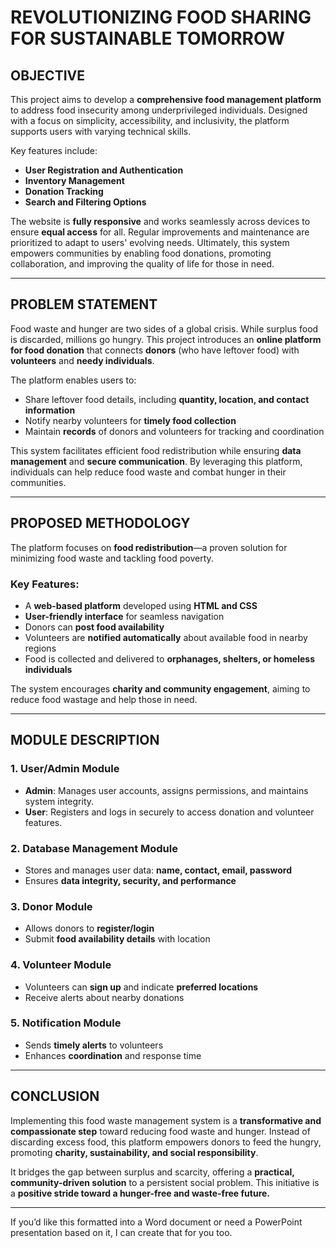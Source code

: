 # REVOLUTIONIZING FOOD SHARING FOR SUSTAINABLE TOMORROW

## **OBJECTIVE**

This project aims to develop a **comprehensive food management platform** to address food insecurity among underprivileged individuals. Designed with a focus on simplicity, accessibility, and inclusivity, the platform supports users with varying technical skills.

Key features include:

* **User Registration and Authentication**
* **Inventory Management**
* **Donation Tracking**
* **Search and Filtering Options**

The website is **fully responsive** and works seamlessly across devices to ensure **equal access** for all. Regular improvements and maintenance are prioritized to adapt to users' evolving needs. Ultimately, this system empowers communities by enabling food donations, promoting collaboration, and improving the quality of life for those in need.

---

## **PROBLEM STATEMENT**

Food waste and hunger are two sides of a global crisis. While surplus food is discarded, millions go hungry. This project introduces an **online platform for food donation** that connects **donors** (who have leftover food) with **volunteers** and **needy individuals**.

The platform enables users to:

* Share leftover food details, including **quantity, location, and contact information**
* Notify nearby volunteers for **timely food collection**
* Maintain **records** of donors and volunteers for tracking and coordination

This system facilitates efficient food redistribution while ensuring **data management** and **secure communication**. By leveraging this platform, individuals can help reduce food waste and combat hunger in their communities.

---

## **PROPOSED METHODOLOGY**

The platform focuses on **food redistribution**—a proven solution for minimizing food waste and tackling food poverty.

### Key Features:

* A **web-based platform** developed using **HTML and CSS**
* **User-friendly interface** for seamless navigation
* Donors can **post food availability**
* Volunteers are **notified automatically** about available food in nearby regions
* Food is collected and delivered to **orphanages, shelters, or homeless individuals**

The system encourages **charity and community engagement**, aiming to reduce food wastage and help those in need.

---

## **MODULE DESCRIPTION**

### 1. **User/Admin Module**

* **Admin**: Manages user accounts, assigns permissions, and maintains system integrity.
* **User**: Registers and logs in securely to access donation and volunteer features.

### 2. **Database Management Module**

* Stores and manages user data: **name, contact, email, password**
* Ensures **data integrity, security, and performance**

### 3. **Donor Module**

* Allows donors to **register/login**
* Submit **food availability details** with location

### 4. **Volunteer Module**

* Volunteers can **sign up** and indicate **preferred locations**
* Receive alerts about nearby donations

### 5. **Notification Module**

* Sends **timely alerts** to volunteers
* Enhances **coordination** and response time

---

## **CONCLUSION**

Implementing this food waste management system is a **transformative and compassionate step** toward reducing food waste and hunger. Instead of discarding excess food, this platform empowers donors to feed the hungry, promoting **charity, sustainability, and social responsibility**.

It bridges the gap between surplus and scarcity, offering a **practical, community-driven solution** to a persistent social problem. This initiative is a **positive stride toward a hunger-free and waste-free future.**

---

If you’d like this formatted into a Word document or need a PowerPoint presentation based on it, I can create that for you too.

